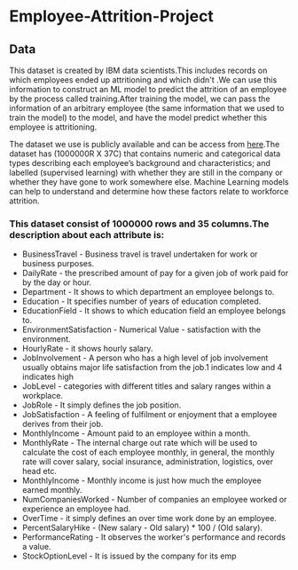 # Employee-Attrition-Project
## Data
This dataset is created by IBM data scientists.This includes records on which employees ended up attritioning and which didn't .We can use this information to construct an ML model to predict the attrition of an employee by the process called training.After training the model, we can pass the information of an arbitrary employee (the same information that we used to train the model) to the model, and have the model predict whether this employee is attritioning.

The dataset we use is publicly available and can be access from [here](https://excelbianalytics.com/wp/downloads-21-sample-csv-files-data-sets-for-testing-till-5-million-records-hr-analytics-for-attrition/).The dataset has (1000000R X 37C) that contains numeric and categorical data types describing each employee’s background and characteristics; and labelled (supervised learning) with whether they are still in the company or whether they have gone to work somewhere else. Machine Learning models can help to understand and determine how these factors relate to workforce attrition. 

### This dataset consist of 1000000 rows and 35 columns.The description about each attribute is:

* BusinessTravel - Business travel is travel undertaken for work or business purposes.
* DailyRate - the prescribed amount of pay for a given job of work paid for by the day or hour.
* Department - It shows to which department an employee belongs to.
* Education - It specifies number of years of education completed.
* EducationField - It shows to which education field an employee belongs to.
* EnvironmentSatisfaction - Numerical Value - satisfaction with the environment.
* HourlyRate - it shows hourly salary.
* JobInvolvement - A person who has a high level of job involvement usually obtains major life satisfaction from the job.1 indicates low and 4 indicates high 
* JobLevel - categories with different titles and salary ranges within a workplace.
* JobRole - It simply defines the job position.
* JobSatisfaction - A feeling of fulfilment or enjoyment that a employee derives from their job.
* MonthlyIncome - Amount paid to an employee within a month.
* MonthlyRate - The internal charge out rate which will be used to calculate the cost of each employee monthly, in general, the monthly rate will cover salary, social insurance, administration, logistics, over head etc.
* MonthlyIncome - Monthly income is just how much the employee earned monthly.
* NumCompaniesWorked - Number of companies an employee worked or experience an employee had.
* OverTime - it simply defines an over time work done by an employee.
* PercentSalaryHike - (New salary - Old salary) * 100 / (Old salary).
* PerformanceRating - It observes the worker's performance and records a value.
* StockOptionLevel - It is issued by the company for its emp
